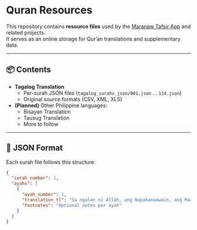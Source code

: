 # Quran Resources

This repository contains **resource files** used by the [Maranaw Tafsir App](https://github.com/asharytamano/maranaw_tafsir_app) and related projects.  
It serves as an online storage for Qur’an translations and supplementary data.

---

## 📦 Contents
- **Tagalog Translation**
  - Per-surah JSON files (`tagalog_surahs_json/001.json` … `114.json`)
  - Original source formats (CSV, XML, XLS)
- **(Planned)** Other Philippine languages:
  - Bisayan Translation
  - Tausug Translation
  - More to follow

---

## 📑 JSON Format
Each surah file follows this structure:

```json
{
  "surah_number": 1,
  "ayahs": [
    {
      "ayah_number": 1,
      "translation_tl": "Sa ngalan ni Allāh, ang Napakamaawain, ang Maawain.",
      "footnotes": "Optional notes per ayah"
    }
  ]
}

